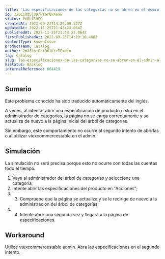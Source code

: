 ```yaml
---
title: 'Las especificaciones de las categorías no se abren en el Admin al primer intento'
id: 3201pbbSjB9rNzGP8HA6ow
status: PUBLISHED
createdAt: 2022-09-23T14:29:09.527Z
updatedAt: 2022-11-25T21:43:23.064Z
publishedAt: 2022-11-25T21:43:23.064Z
firstPublishedAt: 2022-09-23T14:29:10.468Z
contentType: knownIssue
productTeam: Catalog
author: 2mXZkbi0oi061KicTExNjo
tag: Catalog
slug: las-especificaciones-de-las-categorias-no-se-abren-en-el-admin-al-primer-intento
kiStatus: Backlog
internalReference: 664419
---
```


## Sumario

<div class="alert alert-info">
  <p>Este problema conocido ha sido traducido automáticamente del inglés.</p>
</div>


A veces, al intentar abrir una especificación de producto o sku en el administrador de categorías, la página no se carga correctamente y se actualiza de nuevo a la página inicial del árbol de categorías.

Sin embargo, este comportamiento no ocurre al segundo intento de abrirlas o al utilizar vtexcommercestable en el admin.




## Simulación


La simulación no será precisa porque esto no ocurre con todas las cuentas todo el tiempo.

1. Vaya al administrador del árbol de categorías y seleccione una categoría;
2. Intente abrir las especificaciones del producto en "Acciones";
3. 3. Compruebe que la página se actualiza y se le redirige de nuevo a la administración del árbol de categorías;
4. 4. Intente abrir una segunda vez y llegará a la página de especificaciones.



## Workaround


Utilice vtexcommercestable admin.
Abra las especificaciones en el segundo intento.

